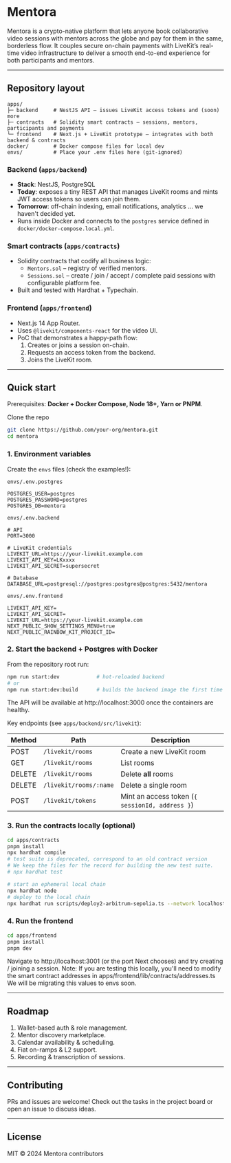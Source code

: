 # Mentora

Mentora is a crypto-native platform that lets anyone book collaborative video sessions with mentors across the globe and pay for them in the same, borderless flow. It couples secure on-chain payments with LiveKit’s real-time video infrastructure to deliver a smooth end-to-end experience for both participants and mentors.

---

## Repository layout

```
apps/
├─ backend     # NestJS API – issues LiveKit access tokens and (soon) more
├─ contracts   # Solidity smart contracts – sessions, mentors, participants and payments
└─ frontend    # Next.js + LiveKit prototype – integrates with both backend & contracts
docker/        # Docker compose files for local dev
envs/          # Place your .env files here (git-ignored)
```

### Backend (`apps/backend`)

- **Stack**: NestJS, PostgreSQL
- **Today**: exposes a tiny REST API that manages LiveKit rooms and mints JWT access tokens so users can join them.
- **Tomorrow**: off-chain indexing, email notifications, analytics … we haven't decided yet.
- Runs inside Docker and connects to the `postgres` service defined in `docker/docker-compose.local.yml`.

### Smart contracts (`apps/contracts`)

- Solidity contracts that codify all business logic:
  - `Mentors.sol` – registry of verified mentors.
  - `Sessions.sol` – create / join / accept / complete paid sessions with configurable platform fee.
- Built and tested with Hardhat + Typechain.

### Frontend (`apps/frontend`)

- Next.js 14 App Router.
- Uses `@livekit/components-react` for the video UI.
- PoC that demonstrates a happy-path flow:
  1. Creates or joins a session on-chain.
  2. Requests an access token from the backend.
  3. Joins the LiveKit room.

---

## Quick start

Prerequisites: **Docker + Docker Compose, Node 18+, Yarn or PNPM**.

Clone the repo

```bash
git clone https://github.com/your-org/mentora.git
cd mentora
```

### 1. Environment variables

Create the `envs` files (check the examples!):

`envs/.env.postgres`

```env
POSTGRES_USER=postgres
POSTGRES_PASSWORD=postgres
POSTGRES_DB=mentora
```

`envs/.env.backend`

```env
# API
PORT=3000

# LiveKit credentials
LIVEKIT_URL=https://your-livekit.example.com
LIVEKIT_API_KEY=LKxxxx
LIVEKIT_API_SECRET=supersecret

# Database
DATABASE_URL=postgresql://postgres:postgres@postgres:5432/mentora
```

`envs/.env.frontend`

```env
LIVEKIT_API_KEY=
LIVEKIT_API_SECRET=
LIVEKIT_URL=https://your-livekit.example.com
NEXT_PUBLIC_SHOW_SETTINGS_MENU=true
NEXT_PUBLIC_RAINBOW_KIT_PROJECT_ID=
```

### 2. Start the backend + Postgres with Docker

From the repository root run:

```bash
npm run start:dev            # hot-reloaded backend
# or
npm run start:dev:build      # builds the backend image the first time
```

The API will be available at http://localhost:3000 once the containers are healthy.

Key endpoints (see `apps/backend/src/livekit`):

| Method | Path                   | Description                                     |
| ------ | ---------------------- | ----------------------------------------------- |
| POST   | `/livekit/rooms`       | Create a new LiveKit room                       |
| GET    | `/livekit/rooms`       | List rooms                                      |
| DELETE | `/livekit/rooms`       | Delete **all** rooms                            |
| DELETE | `/livekit/rooms/:name` | Delete a single room                            |
| POST   | `/livekit/tokens`      | Mint an access token (`{ sessionId, address }`) |

### 3. Run the contracts locally (optional)

```bash
cd apps/contracts
pnpm install
npx hardhat compile
# test suite is deprecated, correspond to an old contract version
# We keep the files for the record for building the new test suite.
# npx hardhat test

# start an ephemeral local chain
npx hardhat node
# deploy to the local chain
npx hardhat run scripts/deploy2-arbitrum-sepolia.ts --network localhost
```

### 4. Run the frontend

```bash
cd apps/frontend
pnpm install
pnpm dev
```

Navigate to http://localhost:3001 (or the port Next chooses) and try creating / joining a session.
Note: If you are testing this locally, you'll need to modify the smart contract addresses in apps/frontend/lib/contracts/addresses.ts
We will be migrating this values to envs soon.

---

## Roadmap

1. Wallet-based auth & role management.
2. Mentor discovery marketplace.
3. Calendar availability & scheduling.
4. Fiat on-ramps & L2 support.
5. Recording & transcription of sessions.

---

## Contributing

PRs and issues are welcome! Check out the tasks in the project board or open an issue to discuss ideas.

---

## License

MIT © 2024 Mentora contributors
